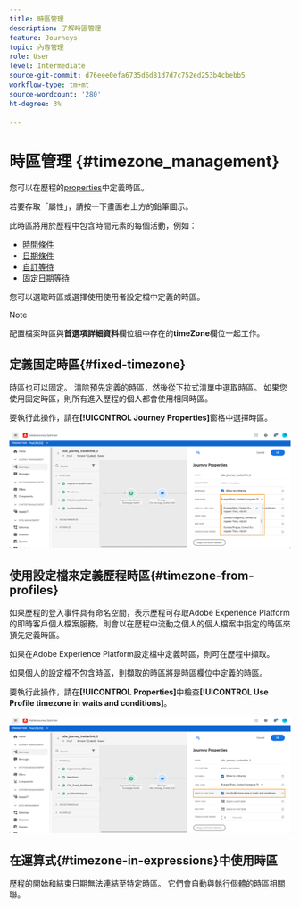 ```yaml
---
title: 時區管理
description: 了解時區管理
feature: Journeys
topic: 內容管理
role: User
level: Intermediate
source-git-commit: d76eee0efa6735d6d81d7d7c752ed253b4cbebb5
workflow-type: tm+mt
source-wordcount: '280'
ht-degree: 3%

---
```


# 時區管理 {#timezone_management}

您可以在歷程的[properties](../building-journeys/journey-gs.md#change-properties)中定義時區。

若要存取「屬性」，請按一下畫面右上方的鉛筆圖示。

此時區將用於歷程中包含時間元素的每個活動，例如：

* [時間條件](../building-journeys/condition-activity.md#time_condition)
* [日期條件](../building-journeys/condition-activity.md#date_condition)
* [自訂等待](../building-journeys/wait-activity.md#custom)
* [固定日期等待](../building-journeys/wait-activity.md#fixed_date)

您可以選取時區或選擇使用使用者設定檔中定義的時區。

>[!NOTE]
>
>配置檔案時區與&#x200B;**首選項詳細資料**&#x200B;欄位組中存在的&#x200B;**timeZone**&#x200B;欄位一起工作。

## 定義固定時區{#fixed-timezone}

時區也可以固定。 清除預先定義的時區，然後從下拉式清單中選取時區。 如果您使用固定時區，則所有進入歷程的個人都會使用相同時區。

要執行此操作，請在&#x200B;**[!UICONTROL Journey Properties]**&#x200B;窗格中選擇時區。

![](../assets/journey72.png)

## 使用設定檔來定義歷程時區{#timezone-from-profiles}

如果歷程的登入事件具有命名空間，表示歷程可存取Adobe Experience Platform的即時客戶個人檔案服務，則會以在歷程中流動之個人的個人檔案中指定的時區來預先定義時區。

如果在Adobe Experience Platform設定檔中定義時區，則可在歷程中擷取。

如果個人的設定檔不包含時區，則擷取的時區將是時區欄位中定義的時區。

要執行此操作，請在&#x200B;**[!UICONTROL Properties]**&#x200B;中檢查&#x200B;**[!UICONTROL Use Profile timezone in waits and conditions]**。

![](../assets/journey73.png)

## 在運算式{#timezone-in-expressions}中使用時區

歷程的開始和結束日期無法連結至特定時區。 它們會自動與執行個體的時區相關聯。
